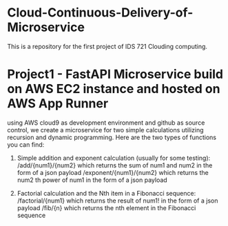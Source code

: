 # Cloud-Continuous-Delivery-of-Microservice

This is a repository for the first project of IDS 721 Clouding computing. 


# Project1 - FastAPI Microservice build on AWS EC2 instance and hosted on AWS App Runner
using AWS cloud9 as development environment and github as source control, we create a microservice for two simple calculations utilizing recursion and dynamic programming.
Here are the two types of functions you can find:
 
 1. Simple addition and exponent calculation (usually for some testing):
   /add/{num1}/{num2} which returns the sum of num1 and num2 in the form of a json payload
   /exponent/{num1}/{num2} which returns the num2 th power of num1 in the form of a json payload

 2. Factorial calculation and the Nth item in a Fibonacci sequence:
   /factorial/{num1} which returns the result of num1! in the form of a json payload
   /fib/{n} which returns the nth element in the Fibonacci sequence

